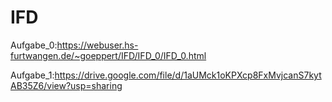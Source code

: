 # IFD

Aufgabe_0:https://webuser.hs-furtwangen.de/~goeppert/IFD/IFD_0/IFD_0.html

Aufgabe_1:https://drive.google.com/file/d/1aUMck1oKPXcp8FxMvjcanS7kytAB35Z6/view?usp=sharing

